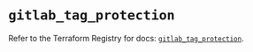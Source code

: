 # `gitlab_tag_protection`

Refer to the Terraform Registry for docs: [`gitlab_tag_protection`](https://registry.terraform.io/providers/gitlabhq/gitlab/17.7.0/docs/resources/tag_protection).
